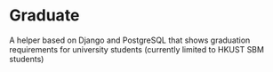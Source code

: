 # Graduate
A helper based on Django and PostgreSQL that shows graduation requirements for university students (currently limited to HKUST SBM students)
